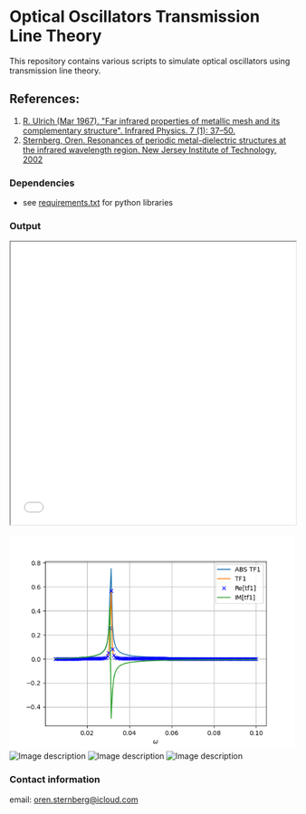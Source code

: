 # Optical Oscillators Transmission Line Theory

This repository contains various scripts to simulate optical oscillators using transmission line theory.

## References: 
1. [R. Ulrich (Mar 1967). "Far infrared properties of metallic mesh and its complementary structure". Infrared Physics. 7 (1): 37–50.](https://www.sciencedirect.com/science/article/abs/pii/0020089167900280)
2. [Sternberg, Oren. Resonances of periodic metal-dielectric structures at the infrared wavelength region. New Jersey Institute of Technology, 2002](https://digitalcommons.njit.edu/dissertations/548/)



### Dependencies
* see [requirements.txt](https://github.com/0r3ntal/optical_oscillators/blob/main/requirements.txt) for python libraries

### Output
<iframe src=".\images_outputs\uncoupled_oscillator.html" width="100%" height="500px"></iframe>

![Image description](.\images_outputs\Figure_1._Transmission_Real_Image_Components.png)
![Image description](/path/to/image.jpg)
![Image description](/path/to/image.jpg)
![Image description](/path/to/image.jpg)


### Contact information
email: oren.sternberg@icloud.com





